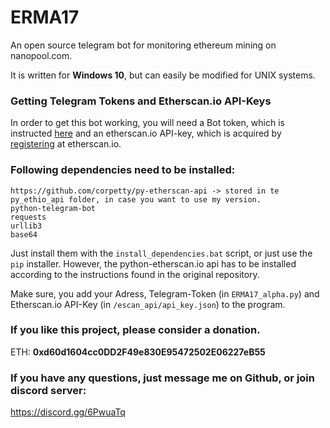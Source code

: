 # ERMA17
An open source telegram bot for monitoring ethereum mining on nanopool.com.

It is written for __Windows 10__, but can easily be modified for UNIX systems.

### Getting Telegram Tokens and Etherscan.io API-Keys

In order to get this bot working, you will need a Bot token, which is instructed [here](https://core.telegram.org/bots#3-how-do-i-create-a-bot) and an etherscan.io API-key, which is acquired by [registering](https://etherscan.io/register) at etherscan.io.


### Following dependencies need to be installed:
```
https://github.com/corpetty/py-etherscan-api -> stored in te py_ethio_api folder, in case you want to use my version.
python-telegram-bot
requests
urllib3
base64
```
Just install them with the ```install_dependencies.bat``` script, or just use the ```pip``` installer. However, the python-etherscan.io api has to be installed according to the instructions found in the original repository.

Make sure, you add your Adress, Telegram-Token (in ```ERMA17_alpha.py```) and Etherscan.io API-Key (in ```/escan_api/api_key.json```) to the program. 

### If you like this project, please consider a donation.

ETH: __0xd60d1604cc0DD2F49e830E95472502E06227eB55__

### If you have any questions, just message me on Github, or join discord server:
https://discord.gg/6PwuaTq

